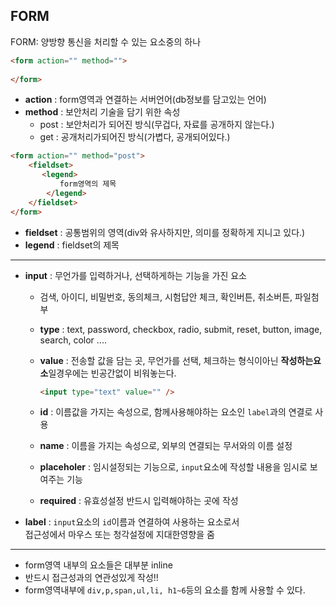 ## FORM

FORM: 양방향 통신을 처리할 수 있는 요소중의 하나

```html
<form action="" method="">
    
</form>
```

- **action** :  form영역과 연결하는 서버언어(db정보를 담고있는 언어)
- **method** : 보안처리 기술을 담기 위한 속성
  - post :  보안처리가 되어진 방식(무겁다, 자료를 공개하지 않는다.)
  - get : 공개처리가되어진 방식(가볍다, 공개되어있다.)

```html
<form action="" method="post">
    <fieldset>
       <legend>
           form영역의 제목
        </legend> 
    </fieldset>
</form>
```

- **fieldset** : 공통범위의 영역(div와 유사하지만, 의미를 정확하게 지니고 있다.)
- **legend** : fieldset의 제목

---

- **input** : 무언가를 입력하거나, 선택하게하는 기능을 가진 요소

  - 검색, 아이디, 비밀번호, 동의체크, 시험답안 체크, 확인버튼, 취소버튼, 파일첨부

  - **type** : text, password, checkbox, radio, submit, reset, button, image, search, color ....

  - **value** :  전송할 값을 담는 곳, 무언가를 선택, 체크하는 형식이아닌 **작성하는요소**일경우에는 빈공간없이 비워놓는다.

    ```html
    <input type="text" value="" />
    ```

  - **id** : 이름값을 가지는 속성으로,  함께사용해야하는 요소인 `label`과의 연결로 사용

  - **name** : 이름을 가지는 속성으로, 외부의 연결되는 무서와의 이름 설정

  - **placeholer** : 임시설정되는 기능으로, `input`요소에 작성할 내용을 임시로 보여주는 기능

  - **required** : 유효성설정 반드시 입력해야하는 곳에 작성

- **label** : `input`요소의 `id`이름과 연결하여 사용하는 요소로서 <br /> 접근성에서 마우스 또는 청각설정에 지대한영향을 줌

---

* form영역 내부의 요소들은 대부분 inline 
* 반드시 접근성과의 연관성있게 작성!!
* form영역내부에 `div,p,span,ul,li, h1~6`등의 요소를 함께 사용할 수 있다.













